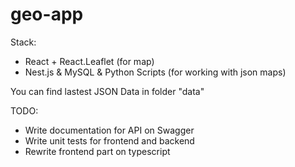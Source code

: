 # geo-app
Stack:
- React + React.Leaflet (for map)
- Nest.js & MySQL & Python Scripts (for working with json maps)

You can find lastest JSON Data in folder "data"


TODO:
- Write documentation for API on Swagger
- Write unit tests for frontend and backend
- Rewrite frontend part on typescript
